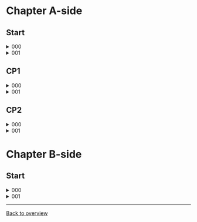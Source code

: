 # Chapter A-side

## Start

<details>
  <summary>000</summary>
  
  ![gif](https://github.com/DrMadThrust/docs-swag-collection/blob/main/vids/7A-4-000.webp)  
  Description
</details>
<details>
  <summary>001</summary>
  
  ![gif]()
  
  Description
</details>

## CP1

<details>
  <summary>000</summary>
  
  ![gif]() 
  Description
</details>
<details>
  <summary>001</summary>
  
  ![gif]()
  Description
</details>

## CP2

<details>
  <summary>000</summary>
  
  ![gif]()
  Description
</details>
<details>
  <summary>001</summary>
  
  ![gif]()
  Description
</details>

# Chapter B-side

## Start

<details>
  <summary>000</summary>
  
  ![gif]()
  Description
</details>
<details>
  <summary>001</summary>
  
  ![gif]()
  Description
</details>

---
[Back to overview](https://github.com/DrMadThrust/docs-swag-collection)
